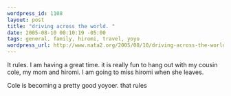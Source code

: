 ```yaml
--- 
wordpress_id: 1108
layout: post
title: "driving across the world. "
date: 2005-08-10 00:10:19 -05:00
tags: general, family, hiromi, travel, yoyo
wordpress_url: http://www.nata2.org/2005/08/10/driving-across-the-world/
---
```

It rules. I am having a great time. it is really fun to hang out with my cousin cole, my mom and hiromi. I am going to miss hiromi when she leaves. 

Cole is becoming a pretty good yoyoer. that rules
